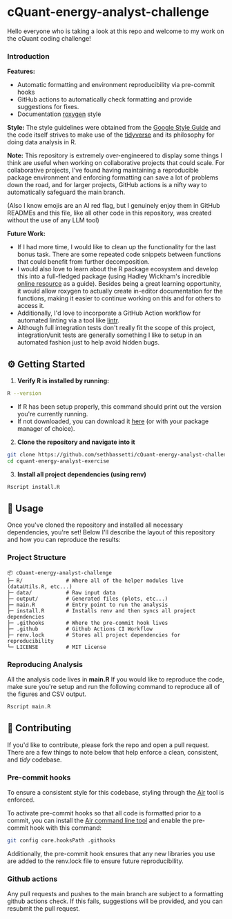 # cQuant-energy-analyst-challenge
Hello everyone who is taking a look at this repo and welcome to my work on the cQuant coding challenge!

### Introduction

**Features:**
- Automatic formatting and environment reproducibility via pre-commit hooks
- GitHub actions to automatically check formatting and provide suggestions for fixes.
- Documentation [roxygen](https://roxygen2.r-lib.org) style

**Style:**
The style guidelines were obtained from the [Google Style Guide](https://google.github.io/styleguide/Rguide.html) and the code itself strives to make use of the [tidyverse](https://www.tidyverse.org) and its philosophy for doing data analysis in R.

**Note:** This repository is extremely over-engineered to display some things I think are useful when working on collaborative projects that could scale. For collaborative projects, I've found having maintaining a reproducible package environment and enforcing formatting can save a lot of problems down the road, and for larger projects, GitHub actions is a nifty way to automatically safeguard the main branch. 

(Also I know emojis are an AI red flag, but I genuinely enjoy them in GitHub READMEs and this file, like all other code in this repository, was created without the use of any LLM tool)

**Future Work:**
- If I had more time, I would like to clean up the functionality for the last bonus task. There are some repeated code snippets between functions that could benefit from further decomposition.
- I would also love to learn about the R package ecosystem and develop this into a full-fledged package (using Hadley Wickham's incredible [online resource](https://r-pkgs.org) as a guide). Besides being a great learning opportunity, it would allow roxygen to actually create in-editor documentation for the functions, making it easier to continue working on this and for others to access it.
- Additionally, I'd love to incorporate a GitHub Action workflow for automated linting via a tool like [lintr](https://lintr.r-lib.org).
- Although full integration tests don't really fit the scope of this project, integration/unit tests are generally something I like to setup in an automated fashion just to help avoid hidden bugs.

## ⚙️ Getting Started
1. **Verify R is installed by running:**
```bash
R --version
```
- If R has been setup properly, this command should print out the version you're currently running.
- If not downloaded, you can download it [here](https://www.r-project.org) (or with your package manager of choice).
2. **Clone the repository and navigate into it**
```bash
git clone https://github.com/sethbassetti/cQuant-energy-analyst-challenge.git
cd cquant-energy-analyst-exercise
```
3. **Install all project dependencies (using renv)**
```bash
Rscript install.R
```

## 🚀 Usage
Once you've cloned the repository and installed all necessary dependencies, you're set! Below I'll describe the layout of this repository and how you can reproduce the results:

### Project Structure
```
📦 cQuant-energy-analyst-challenge
├─ R/              # Where all of the helper modules live (dataUtils.R, etc...)
├─ data/           # Raw input data
├─ output/         # Generated files (plots, etc...)
├─ main.R          # Entry point to run the analysis
├─ install.R       # Installs renv and then syncs all project dependencies
├─ .githooks       # Where the pre-commit hook lives
├─ .github         # Github Actions CI Workflow
├─ renv.lock       # Stores all project dependencies for reproducibility
└─ LICENSE         # MIT License
```

### Reproducing Analysis
All the analysis code lives in **main.R** If you would like to reproduce the code, make sure you're setup and run the following command to reproduce all of the figures and CSV output.
```bash
Rscript main.R
```


## 🤝 Contributing
If you'd like to contribute, please fork the repo and open a pull request. There are a few things to note below that help enforce a clean, consistent, and _tidy_ codebase.

### Pre-commit hooks
To ensure a consistent style for this codebase, styling through the [Air](https://posit-dev.github.io/air/) tool is enforced.

To activate pre-commit hooks so that all code is formatted prior to a commit, you can install the [Air command line tool](https://posit-dev.github.io/air/cli.html) and enable the pre-commit hook with this command:
```bash
git config core.hooksPath .githooks
```

Additionally, the pre-commit hook ensures that any new libraries you use are added to the renv.lock file to ensure future reproducibility.

### Github actions
Any pull requests and pushes to the main branch are subject to a formatting github actions check. If this fails, suggestions will be provided, and you can resubmit the pull request.
